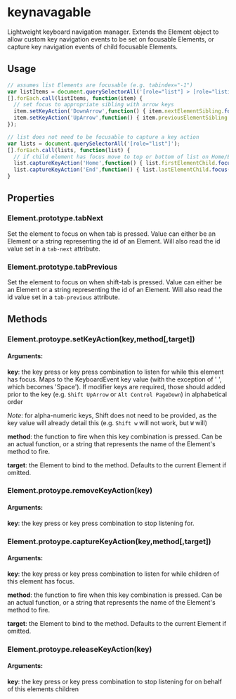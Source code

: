 # keynavagable
Lightweight keyboard navigation manager. Extends the Element object to allow
custom key navigation events to be set on focusable Elements, or capture
key navigation events of child focusable Elements.

## Usage
```js
// assumes list Elements are focusable (e.g. tabindex="-1")
var listItems = document.querySelectorAll('[role="list"] > [role="listitem"]');
[].forEach.call(listItems, function(item) {
  // set focus to appropriate sibling with arrow keys
  item.setKeyAction('DownArrow',function() { item.nextElementSibling.focus() });
  item.setKeyAction('UpArrow',function() { item.previousElementSibling.focus() });
});

// list does not need to be focusable to capture a key action
var lists = document.querySelectorAll('[role="list"]');
[].forEach.call(lists, function(list) {
  // if child element has focus move to top or bottom of list on Home/End
  list.captureKeyAction('Home',function() { list.firstElementChild.focus(); });
  list.captureKeyAction('End',function() { list.lastElementChild.focus(); });
}
```

## Properties
### Element.prototype.tabNext
Set the element to focus on when tab is pressed.
Value can either be an Element or a string representing the id of an Element. Will also read the id value set in a `tab-next` attribute.

### Element.prototype.tabPrevious
Set the element to focus on when shift-tab is pressed.
Value can either be an Element or a string representing the id of an Element. Will also read the id value set in a `tab-previous` attribute.

## Methods
### Element.protoype.setKeyAction(key,method[,target])
#### Arguments:
**key**: the key press or key press combination to listen for while this element has focus. Maps to the KeyboardEvent key value (with the exception of ' ', which becomes 'Space').
   If modifier keys are required, those should added prior to the key (e.g. `Shift UpArrow` or `Alt Control PageDown`) in alphabetical order

   *Note*: for alpha-numeric keys, Shift does not need to be provided, as the key value will already detail this
   (e.g. `Shift w` will not work, but `W` will)

**method**: the function to fire when this key combination is pressed. Can be an actual function, or a string that represents the name of the Element's method to fire.

**target**: the Element to bind to the method. Defaults to the current Element if omitted.

### Element.protoype.removeKeyAction(key)
#### Arguments:
**key**: the key press or key press combination to stop listening for.

### Element.protoype.captureKeyAction(key,method[,target])
#### Arguments:
**key**: the key press or key press combination to listen for while children of this element has focus.

**method**: the function to fire when this key combination is pressed. Can be an actual function, or a string that represents the name of the Element's method to fire.

**target**: the Element to bind to the method. Defaults to the current Element if omitted.

### Element.protoype.releaseKeyAction(key)
#### Arguments:
**key**: the key press or key press combination to stop listening for on behalf of this elements children
